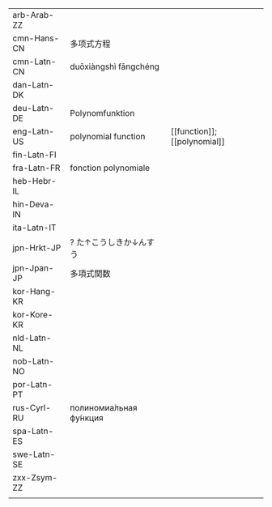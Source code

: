 | | | |
|-|-|-|
| arb-Arab-ZZ |  |  |
| cmn-Hans-CN | 多项式方程 |  |
| cmn-Latn-CN | duōxiàngshì fāngchéng |  |
| dan-Latn-DK |  |  |
| deu-Latn-DE | Polynomfunktion |  |
| eng-Latn-US | polynomial function | [[function]]; [[polynomial]] |
| fin-Latn-FI |  |  |
| fra-Latn-FR | fonction polynomiale |  |
| heb-Hebr-IL |  |  |
| hin-Deva-IN |  |  |
| ita-Latn-IT |  |  |
| jpn-Hrkt-JP | ? た↑こうしきか↓んすう |  |
| jpn-Jpan-JP | 多項式関数 |  |
| kor-Hang-KR |  |  |
| kor-Kore-KR |  |  |
| nld-Latn-NL |  |  |
| nob-Latn-NO |  |  |
| por-Latn-PT |  |  |
| rus-Cyrl-RU | полиномиа́льная фу́нкция |  |
| spa-Latn-ES |  |  |
| swe-Latn-SE |  |  |
| zxx-Zsym-ZZ |  |  |
|  |  |  |
